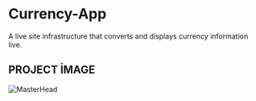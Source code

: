 # Currency-App
A live site infrastructure that converts and displays currency information live.

## PROJECT İMAGE

![MasterHead]([https://share.creavite.co/66aa810b1f643a49a2111662.png](https://i.hizliresim.com/dohktmr.png)
)
